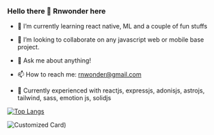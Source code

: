 ### Hello there 👋 Rnwonder here

- 🌱 I’m currently learning react native, ML and a couple of fun stuffs
- 👯 I’m looking to collaborate on any javascript web or mobile base project.
- 💬 Ask me about anything!
- 📫 How to reach me: rnwonder@gmail.com

- 💼 Currently experienced with reactjs, expressjs, adonisjs, astrojs, tailwind, sass, emotion js, solidjs

[![Top Langs](https://github-readme-stats.vercel.app/api/top-langs/?username=rnwonder&count_private=true&theme=tokyonight&langs_count=10&border_color=0d1117&layout=compact&title_color=C9D1D9&text_color=8B949E&bg_color=161B22)](https://github.com/anuraghazra/github-readme-stats)

![Customized Card](https://github-readme-stats.vercel.app/api/pin?username=rnwonder&repo=solid-date-picker&title_color=C9D1D9&text_color=c4ced9&bg_color=161B22))

